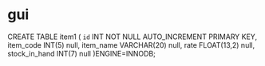 # gui

CREATE TABLE item1 (
`id` INT NOT NULL AUTO_INCREMENT PRIMARY KEY,
item_code INT(5) null,
item_name VARCHAR(20) null,
rate FLOAT(13,2) null,
stock_in_hand INT(7) null
)ENGINE=INNODB;
